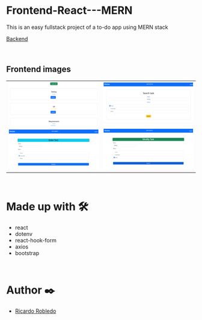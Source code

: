 # Frontend-React---MERN
This is an easy fullstack project of a to-do app using MERN stack

[Backend](https://github.com/RicardoRobledo/Api-Express---MERN/)

<br>

## Frontend images
| | |
| --- | --- |
<img src="https://github.com/RicardoRobledo/Frontend-React---MERN/blob/main/1.png">|<img src="https://github.com/RicardoRobledo/Frontend-React---MERN/blob/main/2.png">
<img src="https://github.com/RicardoRobledo/Frontend-React---MERN/blob/main/3.png">|<img src="https://github.com/RicardoRobledo/Frontend-React---MERN/blob/main/4.png">

<br>

# Made up with 🛠️
- react
- dotenv
- react-hook-form
- axios
- bootstrap

<br>

# Author ✒️
- [Ricardo Robledo](https://github.com/RicardoRobledo/)
